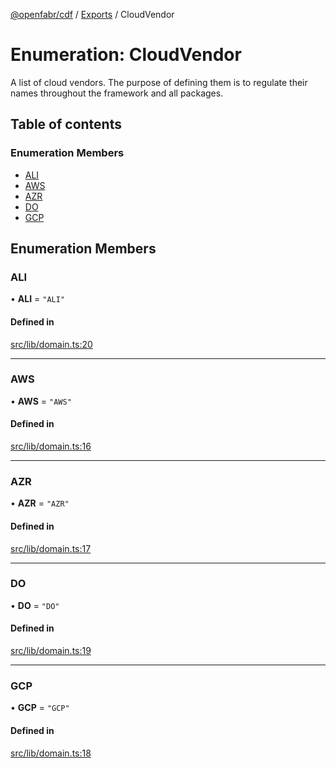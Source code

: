 [@openfabr/cdf](../README.md) / [Exports](../modules.md) / CloudVendor

# Enumeration: CloudVendor

A list of cloud vendors.
The purpose of defining them is to regulate their names throughout the framework and all packages.

## Table of contents

### Enumeration Members

- [ALI](CloudVendor.md#ali)
- [AWS](CloudVendor.md#aws)
- [AZR](CloudVendor.md#azr)
- [DO](CloudVendor.md#do)
- [GCP](CloudVendor.md#gcp)

## Enumeration Members

### ALI

• **ALI** = ``"ALI"``

#### Defined in

[src/lib/domain.ts:20](https://github.com/openfabr/cdf/blob/dc6dbfc/core/typescript/src/lib/domain.ts#L20)

___

### AWS

• **AWS** = ``"AWS"``

#### Defined in

[src/lib/domain.ts:16](https://github.com/openfabr/cdf/blob/dc6dbfc/core/typescript/src/lib/domain.ts#L16)

___

### AZR

• **AZR** = ``"AZR"``

#### Defined in

[src/lib/domain.ts:17](https://github.com/openfabr/cdf/blob/dc6dbfc/core/typescript/src/lib/domain.ts#L17)

___

### DO

• **DO** = ``"DO"``

#### Defined in

[src/lib/domain.ts:19](https://github.com/openfabr/cdf/blob/dc6dbfc/core/typescript/src/lib/domain.ts#L19)

___

### GCP

• **GCP** = ``"GCP"``

#### Defined in

[src/lib/domain.ts:18](https://github.com/openfabr/cdf/blob/dc6dbfc/core/typescript/src/lib/domain.ts#L18)
